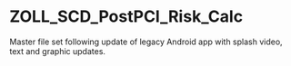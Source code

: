 ZOLL_SCD_PostPCI_Risk_Calc
==========================
Master file set following update of legacy Android app with splash video, text and graphic updates.
